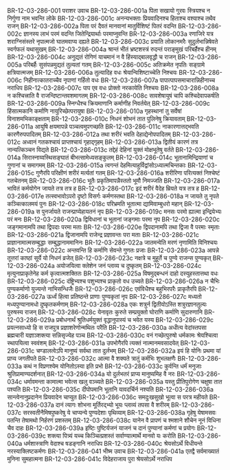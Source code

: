 BR-12-03-286-001	पराशर उवाच
BR-12-03-286-001a	पिता सखायो गुरवः स्त्रियश्च न निर्गुणा नाम भवन्ति लोके
BR-12-03-286-001c	अनन्यभक्ताः प्रियवादिनश्च हिताश्च वश्याश्च तथैव राजन्
BR-12-03-286-002a	पिता परं दैवतं मानवानां मातुर्विशिष्टं पितरं वदन्ति
BR-12-03-286-002c	ज्ञानस्य लाभं परमं वदन्ति जितेन्द्रियार्थाः परमाप्नुवन्ति
BR-12-03-286-003a	रणाजिरे यत्र शराग्निसंस्तरे नृपात्मजो घातमवाप्य दह्यते
BR-12-03-286-003c	प्रयाति लोकानमरैः सुदुर्लभान्निषेवते स्वर्गफलं यथासुखम्
BR-12-03-286-004a	श्रान्तं भीतं भ्रष्टशस्त्रं रुदन्तं पराङ्मुखं परिबर्हैश्च हीनम्
BR-12-03-286-004c	अनुद्यतं रोगिणं याचमानं न वै हिंस्याद्बालवृद्धौ च राजन्
BR-12-03-286-005a	परिबर्हैः सुसंपन्नमुद्यतं तुल्यतां गतम्
BR-12-03-286-005c	अतिक्रमेत नृपतिः सङ्ग्रामे क्षत्रियात्मजम्
BR-12-03-286-006a	तुल्यादिह वधः श्रेयान्विशिष्टाच्चेति निश्चयः
BR-12-03-286-006c	निहीनात्कातराच्चैव नृपाणां गर्हितो वधः
BR-12-03-286-007a	पापात्पापसमाचारान्निहीनाच्च नराधिप
BR-12-03-286-007c	पाप एव वधः प्रोक्तो नरकायेति निश्चयः
BR-12-03-286-008a	न कश्चित्त्राति वै राजन्दिष्टान्तवशमागतम्
BR-12-03-286-008c	सावशेषायुषं चापि कश्चिदेवापकर्षति
BR-12-03-286-009a	स्निग्धैश्च क्रियमाणानि कर्माणीह निवर्तयेत्
BR-12-03-286-009c	हिंसात्मकानि कर्माणि नायुरिच्छेत्परायुषा
BR-12-03-286-010a	गृहस्थानां तु सर्वेषां विनाशमभिकाङ्क्षताम्
BR-12-03-286-010c	निधनं शोभनं तात पुलिनेषु क्रियावताम्
BR-12-03-286-011a	आयुषि क्षयमापन्ने पञ्चत्वमुपगच्छति
BR-12-03-286-011c	नाकारणात्तद्भवति कारणैरुपपादितम्
BR-12-03-286-012a	तथा शरीरं भवति देहाद्येनोपपादितम्
BR-12-03-286-012c	अध्वानं गतकश्चायं प्राप्तश्चायं गृहाद्गृहम्
BR-12-03-286-013a	द्वितीयं कारणं तत्र नान्यत्किञ्चन विद्यते
BR-12-03-286-013c	तद्देहं देहिनां युक्तं मोक्षभूतेषु वर्तते
BR-12-03-286-014a	सिरास्नाय्वस्थिसङ्घातं बीभत्सामेध्यसङ्कुलम्
BR-12-03-286-014c	भूतानामिन्द्रियाणां च गुणानां च समागमम्
BR-12-03-286-015a	त्वगन्तं देहमित्याहुर्विद्वांसोऽध्यात्मचिन्तकाः
BR-12-03-286-015c	गुणैरपि परिक्षीणं शरीरं मर्त्यतां गतम्
BR-12-03-286-016a	शरीरिणा परित्यक्तं निश्चेष्टं गतचेतनम्
BR-12-03-286-016c	भूतैः प्रकृतिमापन्नैस्ततो भूमौ निमज्जति
BR-12-03-286-017a	भावितं कर्मयोगेन जायते तत्र तत्र ह
BR-12-03-286-017c	इदं शरीरं वैदेह म्रियते यत्र तत्र ह
BR-12-03-286-017e 	तत्स्वभावोऽपरो दृष्टो विसर्गः कर्मणस्तथा
BR-12-03-286-018a	न जायते तु नृपते कञ्चित्कालमयं पुनः
BR-12-03-286-018c	परिभ्रमति भूतात्मा द्यामिवाम्बुधरो महान्
BR-12-03-286-019a	स पुनर्जायते राजन्प्राप्येहायतनं नृप
BR-12-03-286-019c	मनसः परमो ह्यात्मा इन्द्रियेभ्यः परं मनः
BR-12-03-286-020a	द्विविधानां च भूतानां जङ्गमाः परमा नृप
BR-12-03-286-020c	जङ्गमानामपि तथा द्विपदाः परमा मताः
BR-12-03-286-020e 	द्विपदानामपि तथा द्विजा वै परमाः स्मृताः
BR-12-03-286-021a	द्विजानामपि राजेन्द्र प्रज्ञावन्तः परा मताः
BR-12-03-286-021c	प्राज्ञानामात्मसम्बुद्धाः सम्बुद्धानाममानिनः
BR-12-03-286-022a	जातमन्वेति मरणं नृणामिति विनिश्चयः
BR-12-03-286-022c	अन्तवन्ति हि कर्माणि सेवन्ते गुणतः प्रजाः
BR-12-03-286-023a	आपन्ने तूत्तरां काष्ठां सूर्ये यो निधनं व्रजेत्
BR-12-03-286-023c	नक्षत्रे च मुहूर्ते च पुण्ये राजन्स पुण्यकृत्
BR-12-03-286-024a	अयोजयित्वा क्लेशेन जनं प्लाव्य च दुष्कृतम्
BR-12-03-286-024c	मृत्युनाप्राकृतेनेह कर्म कृत्वात्मशक्तितः
BR-12-03-286-025a	विषमुद्बन्धनं दाहो दस्युहस्तात्तथा वधः
BR-12-03-286-025c	दंष्ट्रिभ्यश्च पशुभ्यश्च प्राकृतो वध उच्यते
BR-12-03-286-026a	न चैभिः पुण्यकर्माणो युज्यन्ते नाभिसन्धिजैः
BR-12-03-286-026c	एवंविधैश्च बहुभिरपरैः प्राकृतैरपि
BR-12-03-286-027a	ऊर्ध्वं हित्वा प्रतिष्ठन्ते प्राणाः पुण्यकृतां नृप
BR-12-03-286-027c	मध्यतो मध्यपुण्यानामधो दुष्कृतकर्मणाम्
BR-12-03-286-028a	एकः शत्रुर्न द्वितीयोऽस्ति शत्रुरज्ञानतुल्यः पुरुषस्य राजन्
BR-12-03-286-028c	येनावृतः कुरुते सम्प्रयुक्तो घोराणि कर्माणि सुदारुणानि
BR-12-03-286-029a	प्रबोधनार्थं श्रुतिधर्मयुक्तं वृद्धानुपास्यं च भवेत यस्य
BR-12-03-286-029c	प्रयत्नसाध्यो हि स राजपुत्र प्रज्ञाशरेणोन्मथितः परैति
BR-12-03-286-030a	अधीत्य वेदांस्तपसा ब्रह्मचारी यज्ञाञ्शक्त्या सन्निसृज्येह पञ्च
BR-12-03-286-030c	वनं गच्छेत्पुरुषो धर्मकामः श्रेयश्चित्वा स्थापयित्वा स्ववंशम्
BR-12-03-286-031a	उपभोगैरपि त्यक्तं नात्मानमवसादयेत्
BR-12-03-286-031c	चण्डालत्वेऽपि मानुष्यं सर्वथा तात दुर्लभम्
BR-12-03-286-032a	इयं हि योनिः प्रथमा यां प्राप्य जगतीपते
BR-12-03-286-032c	आत्मा वै शक्यते त्रातुं कर्मभिः शुभलक्षणैः
BR-12-03-286-033a	कथं न विप्रणश्येम योनितोऽस्या इति प्रभो
BR-12-03-286-033c	कुर्वन्ति धर्मं मनुजाः श्रुतिप्रामाण्यदर्शनात्
BR-12-03-286-034a	यो दुर्लभतरं प्राप्य मानुष्यमिह वै नरः
BR-12-03-286-034c	धर्मावमन्ता कामात्मा भवेत्स खलु वञ्च्यते
BR-12-03-286-035a	यस्तु प्रीतिपुरोगेण चक्षुषा तात पश्यति
BR-12-03-286-035c	दीपोपमानि भूतानि यावदर्चिर्न नश्यति
BR-12-03-286-036a	सान्त्वेनानुप्रदानेन प्रियवादेन चाप्युत
BR-12-03-286-036c	समदुःखसुखो भूत्वा स परत्र महीयते
BR-12-03-286-037a	दानं त्यागः शोभना मूर्तिरद्भ्यो भूयः प्लाव्यं तपसा वै शरीरम्
BR-12-03-286-037c	सरस्वतीनैमिषपुष्करेषु ये चाप्यन्ये पुण्यदेशाः पृथिव्याम्
BR-12-03-286-038a	गृहेषु येषामसवः पतन्ति तेषामथो निर्हरणं प्रशस्तम्
BR-12-03-286-038c	यानेन वै प्रापणं च श्मशाने शौचेन नूनं विधिना चैव दाहः
BR-12-03-286-039a	इष्टिः पुष्टिर्यजनं याजनं च दानं पुण्यानां कर्मणां च प्रयोगः
BR-12-03-286-039c	शक्त्या पित्र्यं यच्च किञ्चित्प्रशस्तं सर्वाण्यात्मार्थे मानवो यः करोति
BR-12-03-286-040a	धर्मशास्त्राणि वेदाश्च षडङ्गानि नराधिप
BR-12-03-286-040c	श्रेयसोऽर्थे विधीयन्ते नरस्याक्लिष्टकर्मणः
BR-12-03-286-041	भीष्म उवाच
BR-12-03-286-041a	एतद्वै सर्वमाख्यातं मुनिना सुमहात्मना
BR-12-03-286-041c	विदेहराजाय पुरा श्रेयसोऽर्थे नराधिप

